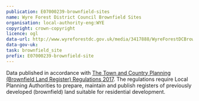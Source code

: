 ```yaml
---
publication: E07000239-brownfield-sites
name: Wyre Forest District Council Brownfield Sites
organisation: local-authority-eng:WYE
copyright: crown-copyright
licence: ogl
data-url: http://www.wyreforestdc.gov.uk/media/3417888/WyreForestDCBrownfieldLandRegister2017.xlsm
data-gov-uk: 
task: brownfield_site
prefix: E07000239-brownfield-site
---
```


Data published in accordance with [The Town and Country Planning (Brownfield Land Register) Regulations 2017](http://www.legislation.gov.uk/uksi/2017/403/contents/made).
The regulations require Local Planning Authorities to prepare, maintain and publish registers of previously developed (brownfield) land suitable for residential development.

